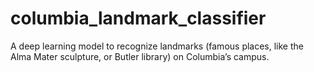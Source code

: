 # columbia_landmark_classifier
A deep learning model to recognize landmarks (famous places, like the Alma Mater sculpture, or Butler library) on Columbia’s campus.
